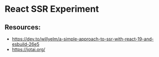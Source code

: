 # React SSR Experiment

## Resources:

- <https://dev.to/willyelm/a-simple-approach-to-ssr-with-react-19-and-esbuild-26e5>
- <https://jotai.org/>
